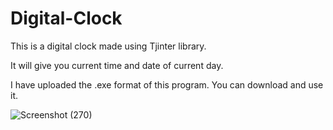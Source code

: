 # Digital-Clock

This is a digital clock made using Tjinter library.

It will give you current time and date of current day.

I have uploaded the .exe format of this program. You can download and use it.

![Screenshot (270)](https://user-images.githubusercontent.com/70268807/91693413-9e2c3b80-eb88-11ea-97fb-4c3f4d1fb818.png)
